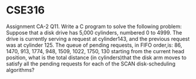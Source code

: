 # CSE316
Assignment CA-2
Q11. Write a C program to solve the following problem: 
Suppose that a disk drive has 5,000 cylinders, numbered 0 to 4999. The drive is currently serving a request at cylinder143, and the previous request was at cylinder 125. The queue of pending requests, in FIFO 
order,is: 
86, 1470, 913, 1774, 948, 1509, 1022, 1750, 130 
starting from the current head position, what is the total distance (in cylinders)that the disk arm moves to satisfy all the pending requests for each of the SCAN disk-scheduling algorithms?
